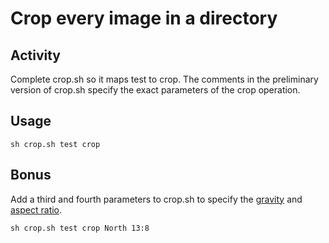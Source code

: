# Crop every image in a directory

## Activity

Complete crop.sh so it maps test to crop. The comments in the preliminary version of crop.sh specify the exact parameters of the crop operation.

## Usage

```
sh crop.sh test crop
```

## Bonus

Add a third and fourth parameters to crop.sh to specify the [gravity][1] and [aspect ratio][2].

```
sh crop.sh test crop North 13:8
```

[1]:https://imagemagick.org/script/command-line-options.php#gravity
[2]:https://en.wikipedia.org/wiki/Aspect_ratio_(image)
